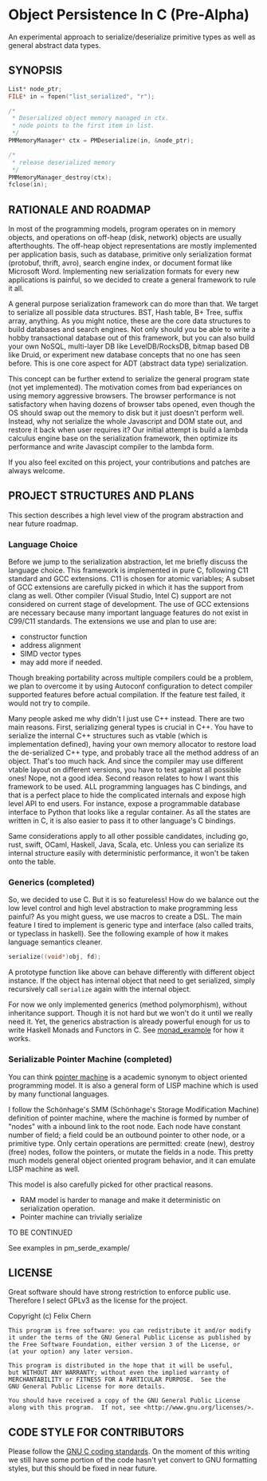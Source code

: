 Object Persistence In C (Pre-Alpha)
=======================

An experimental approach to serialize/deserialize primitive types as well
as general abstract data types.

SYNOPSIS
--------

```c
List* node_ptr;
FILE* in = fopen("list_serialized", "r");

/*
 * Deserialized object memory managed in ctx.
 * node points to the first item in list.
 */
PMMemoryManager* ctx = PMDeserialize(in, &node_ptr);

/*
 * release deserialized memory
 */
PMMemoryManager_destroy(ctx);
fclose(in);
```

RATIONALE AND ROADMAP
---------------------

In most of the programming models, program operates on in memory
objects, and operations on off-heap (disk, network) objects are usually
afterthoughts. The off-heap object representations are mostly
implemented per application basis, such as database, primitive only
serialization format (protobuf, thrift, avro), search engine index, or
document format like Microsoft Word. Implementing new serialization
formats for every new applications is painful, so we decided to create a
general framework to rule it all.

A general purpose serialization framework can do more than that. We
target to serialize all possible data structures. BST, Hash table, B+
Tree, suffix array, anything. As you might notice, these are the core
data structures to build databases and search engines. Not only should
you be able to write a hobby transactional database out of this
framework, but you can also build your own NoSQL, multi-layer DB like
LevelDB/RocksDB, bitmap based DB like Druid, or experiment new database
concepts that no one has seen before. This is one core aspect for
ADT (abstract data type) serialization.

This concept can be further extend to serialize the general program
state (not yet implemented). The motivation comes from bad experiances
on using memory aggressive browsers. The browser performance is not
satisfactory when having dozens of browser tabs opened, even though the
OS should swap out the memory to disk but it just doesn't perform well.
Instead, why not serialize the whole Javascript and DOM state out, and
restore it back when user requires it? Our initial attempt is build a
lambda calculus engine base on the serialization framework, then
optimize its performance and write Javascipt compiler to the lambda
form.

If you also feel excited on this project, your contributions and patches
are always welcome.

PROJECT STRUCTURES AND PLANS
----------------------------

This section describes a high level view of the program abstraction and
near future roadmap.

### Language Choice

Before we jump to the serialization abstraction, let me briefly discuss
the language choice. This framework is implemented in pure C, following
C11 standard and GCC extensions. C11 is chosen for atomic variables; A
subset of GCC extensions are carefully picked in which it has the
support from clang as well.  Other compiler (Visual Studio, Intel C)
support are not considered on current stage of development.  The use of
GCC extensions are necessary because many important language features do
not exist in C99/C11 standards. The extensions we use and plan to use
are:

* constructor function
* address alignment
* SIMD vector types
* may add more if needed.

Though breaking portability across multiple compilers could be a
problem, we plan to overcome it by using Autoconf configuration
to detect compiler supported features before actual compilation.
If the feature test failed, it would not try to compile.

Many people asked me why didn't I just use C++ instead. There are two
main reasons. First, serializing general types is crucial in C++.  You
have to serialize the internal C++ structures such as vtable (which is
implementation defined), having your own memory allocator to restore
load the de-serialized C++ type, and probably trace all the method
address of an object. That's too much hack. And since the compiler may
use different vtable layout on different versions, you have to test
against all possible ones! Nope, not a good idea. Second reason relates
to how I want this framework to be used. ALL programming languages has C
bindings, and that is a perfect place to hide the complicated internals
and expose high level API to end users. For instance, expose a
programmable database interface to Python that looks like a regular
container. As all the states are written in C, it is also easier to pass
it to other language's C bindings.

Same considerations apply to all other possible candidates, including
go, rust, swift, OCaml, Haskell, Java, Scala, etc. Unless you can
serialize its internal structure easily with deterministic performance,
it won't be taken onto the table.

### Generics (completed)

So, we decided to use C. But it is so featureless! How do we balance out
the low level control and high level abstraction to make programming
less painful? As you might guess, we use macros to create a DSL. The
main feature I tired to implement is generic type and interface (also
called traits, or typeclass in haskell). See the following example of
how it makes language semantics cleaner.

```c
serialize((void*)obj, fd);
```

A prototype function like above can behave differently with different
object instance. If the object has internal object that need to get
serialized, simply recursively call `serialize` again with the internal
object.

For now we only implemented generics (method polymorphism), without
inheritance support. Though it is not hard but we won't do it until we
really need it. Yet, the generics abstraction is already powerful enough
for us to write Haskell Monads and Functors in C. See
[monad_example](https://github.com/dryman/opic/tree/master/monad_example)
for how it works.

### Serializable Pointer Machine (completed)

You can think [pointer machine][pmachine] is a academic synonym to
object oriented programming model. It is also a general form of LISP
machine which is used by many functional languages.

I follow the Schönhage's SMM (Schönhage's Storage Modification Machine)
definition of pointer machine, where the machine is formed by number of
"nodes" with a inbound link to the root node. Each node have constant
number of field; a field could be an outbound pointer to other node, or
a primitive type.  Only certain operations are permitted: create (new),
destroy (free) nodes, follow the pointers, or mutate the fields in a
node. This pretty much models general object oriented program behavior,
and it can emulate LISP machine as well. 

This model is also carefully picked for other practical reasons.

* RAM model is harder to manage and make it deterministic on
   serialization operation.
* Pointer machine can trivially serialize

TO BE CONTINUED

See examples in pm_serde_example/

[pmachine]: https://en.wikipedia.org/wiki/Pointer_machine

LICENSE
-------

Great software should have strong restriction to enforce public use.
Therefore I select GPLv3 as the license for the project.

Copyright (c) Felix Chern

    This program is free software: you can redistribute it and/or modify
    it under the terms of the GNU General Public License as published by
    the Free Software Foundation, either version 3 of the License, or
    (at your option) any later version.

    This program is distributed in the hope that it will be useful,
    but WITHOUT ANY WARRANTY; without even the implied warranty of
    MERCHANTABILITY or FITNESS FOR A PARTICULAR PURPOSE.  See the
    GNU General Public License for more details.

    You should have received a copy of the GNU General Public License
    along with this program.  If not, see <http://www.gnu.org/licenses/>.

CODE STYLE FOR CONTRIBUTORS
---------------------------

Please follow the [GNU C coding standards][gnuc]. On the moment of this
writing we still have some portion of the code hasn't yet convert to GNU
formatting styles, but this should be fixed in near future.

[gnuc]: https://www.gnu.org/prep/standards/html_node/Writing-C.html


